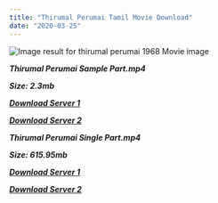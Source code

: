 ```yaml
---
title: "Thirumal Perumai Tamil Movie Download"
date: "2020-03-25"
---
```


![Image result for thirumal perumai  1968 Movie image](https://ipfs.io/ipfs/QmXoypizjW3WknFiJnKLwHCnL72vedxjQkDDP1mXWo6uco/I/m/Thirumal_Perumai_.jpg)

**_Thirumal Perumai Sample Part.mp4_**

**_Size: 2.3mb_**

**_[Download Server 1](http://b7.wetransfer.vip/files/Tamil{cda5df2c15b60541c0c08958a9aa30b512670539b38ddb53042c71b1d10bc2b4}20Movies/Tamil{cda5df2c15b60541c0c08958a9aa30b512670539b38ddb53042c71b1d10bc2b4}20Recent{cda5df2c15b60541c0c08958a9aa30b512670539b38ddb53042c71b1d10bc2b4}20Movies/Thirumal{cda5df2c15b60541c0c08958a9aa30b512670539b38ddb53042c71b1d10bc2b4}20Perumai{cda5df2c15b60541c0c08958a9aa30b512670539b38ddb53042c71b1d10bc2b4}20(1968)/Thirumal{cda5df2c15b60541c0c08958a9aa30b512670539b38ddb53042c71b1d10bc2b4}20Perumai/Thirumal{cda5df2c15b60541c0c08958a9aa30b512670539b38ddb53042c71b1d10bc2b4}20Perumai{cda5df2c15b60541c0c08958a9aa30b512670539b38ddb53042c71b1d10bc2b4}20(1968){cda5df2c15b60541c0c08958a9aa30b512670539b38ddb53042c71b1d10bc2b4}20Sample{cda5df2c15b60541c0c08958a9aa30b512670539b38ddb53042c71b1d10bc2b4}20(640x360).mp4)_**

**_[Download Server 2](http://b7.wetransfer.vip/files/Tamil{cda5df2c15b60541c0c08958a9aa30b512670539b38ddb53042c71b1d10bc2b4}20Movies/Tamil{cda5df2c15b60541c0c08958a9aa30b512670539b38ddb53042c71b1d10bc2b4}20Recent{cda5df2c15b60541c0c08958a9aa30b512670539b38ddb53042c71b1d10bc2b4}20Movies/Thirumal{cda5df2c15b60541c0c08958a9aa30b512670539b38ddb53042c71b1d10bc2b4}20Perumai{cda5df2c15b60541c0c08958a9aa30b512670539b38ddb53042c71b1d10bc2b4}20(1968)/Thirumal{cda5df2c15b60541c0c08958a9aa30b512670539b38ddb53042c71b1d10bc2b4}20Perumai/Thirumal{cda5df2c15b60541c0c08958a9aa30b512670539b38ddb53042c71b1d10bc2b4}20Perumai{cda5df2c15b60541c0c08958a9aa30b512670539b38ddb53042c71b1d10bc2b4}20(1968){cda5df2c15b60541c0c08958a9aa30b512670539b38ddb53042c71b1d10bc2b4}20Sample{cda5df2c15b60541c0c08958a9aa30b512670539b38ddb53042c71b1d10bc2b4}20(640x360).mp4)_**

**_Thirumal Perumai Single Part.mp4_**

**_Size: 615.95mb_**

**_[Download Server 1](http://b7.wetransfer.vip/files/Tamil{cda5df2c15b60541c0c08958a9aa30b512670539b38ddb53042c71b1d10bc2b4}20Movies/Tamil{cda5df2c15b60541c0c08958a9aa30b512670539b38ddb53042c71b1d10bc2b4}20Recent{cda5df2c15b60541c0c08958a9aa30b512670539b38ddb53042c71b1d10bc2b4}20Movies/Thirumal{cda5df2c15b60541c0c08958a9aa30b512670539b38ddb53042c71b1d10bc2b4}20Perumai{cda5df2c15b60541c0c08958a9aa30b512670539b38ddb53042c71b1d10bc2b4}20(1968)/Thirumal{cda5df2c15b60541c0c08958a9aa30b512670539b38ddb53042c71b1d10bc2b4}20Perumai/Thirumal{cda5df2c15b60541c0c08958a9aa30b512670539b38ddb53042c71b1d10bc2b4}20Perumai{cda5df2c15b60541c0c08958a9aa30b512670539b38ddb53042c71b1d10bc2b4}20(1968){cda5df2c15b60541c0c08958a9aa30b512670539b38ddb53042c71b1d10bc2b4}20Single{cda5df2c15b60541c0c08958a9aa30b512670539b38ddb53042c71b1d10bc2b4}20Part{cda5df2c15b60541c0c08958a9aa30b512670539b38ddb53042c71b1d10bc2b4}20(640x360).mp4)_**

**_[Download Server 2](http://b7.wetransfer.vip/files/Tamil{cda5df2c15b60541c0c08958a9aa30b512670539b38ddb53042c71b1d10bc2b4}20Movies/Tamil{cda5df2c15b60541c0c08958a9aa30b512670539b38ddb53042c71b1d10bc2b4}20Recent{cda5df2c15b60541c0c08958a9aa30b512670539b38ddb53042c71b1d10bc2b4}20Movies/Thirumal{cda5df2c15b60541c0c08958a9aa30b512670539b38ddb53042c71b1d10bc2b4}20Perumai{cda5df2c15b60541c0c08958a9aa30b512670539b38ddb53042c71b1d10bc2b4}20(1968)/Thirumal{cda5df2c15b60541c0c08958a9aa30b512670539b38ddb53042c71b1d10bc2b4}20Perumai/Thirumal{cda5df2c15b60541c0c08958a9aa30b512670539b38ddb53042c71b1d10bc2b4}20Perumai{cda5df2c15b60541c0c08958a9aa30b512670539b38ddb53042c71b1d10bc2b4}20(1968){cda5df2c15b60541c0c08958a9aa30b512670539b38ddb53042c71b1d10bc2b4}20Single{cda5df2c15b60541c0c08958a9aa30b512670539b38ddb53042c71b1d10bc2b4}20Part{cda5df2c15b60541c0c08958a9aa30b512670539b38ddb53042c71b1d10bc2b4}20(640x360).mp4)_**
